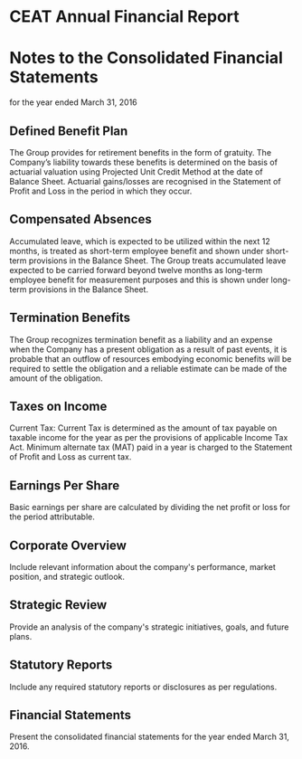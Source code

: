 # CEAT Annual Financial Report

# Notes to the Consolidated Financial Statements

for the year ended March 31, 2016

## Defined Benefit Plan

The Group provides for retirement benefits in the form of gratuity. The Company’s liability towards these benefits is determined on the basis of actuarial valuation using Projected Unit Credit Method at the date of Balance Sheet. Actuarial gains/losses are recognised in the Statement of Profit and Loss in the period in which they occur.

## Compensated Absences

Accumulated leave, which is expected to be utilized within the next 12 months, is treated as short-term employee benefit and shown under short-term provisions in the Balance Sheet. The Group treats accumulated leave expected to be carried forward beyond twelve months as long-term employee benefit for measurement purposes and this is shown under long-term provisions in the Balance Sheet.

## Termination Benefits

The Group recognizes termination benefit as a liability and an expense when the Company has a present obligation as a result of past events, it is probable that an outflow of resources embodying economic benefits will be required to settle the obligation and a reliable estimate can be made of the amount of the obligation.

## Taxes on Income

Current Tax: Current Tax is determined as the amount of tax payable on taxable income for the year as per the provisions of applicable Income Tax Act. Minimum alternate tax (MAT) paid in a year is charged to the Statement of Profit and Loss as current tax.

## Earnings Per Share

Basic earnings per share are calculated by dividing the net profit or loss for the period attributable.

## Corporate Overview

Include relevant information about the company's performance, market position, and strategic outlook.

## Strategic Review

Provide an analysis of the company's strategic initiatives, goals, and future plans.

## Statutory Reports

Include any required statutory reports or disclosures as per regulations.

## Financial Statements

Present the consolidated financial statements for the year ended March 31, 2016.